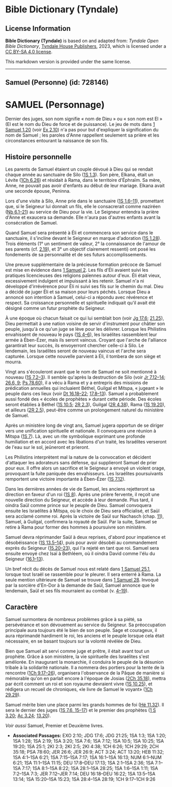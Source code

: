 # Bible Dictionary (Tyndale)

## License Information

**Bible Dictionary (Tyndale)** is based on and adapted from: _Tyndale Open Bible Dictionary_, [Tyndale House Publishers](https://tyndaleopenresources.com/), 2023, which is licensed under a [CC BY-SA 4.0 license](https://creativecommons.org/licenses/by-sa/4.0/legalcode.en).

This markdown version is provided under the same license.



--------------------------------

## Samuel (Personne) (id: 728146)

SAMUEL (Personnage)
===================

Dernier des juges, son nom signifie « nom de Dieu » ou « son nom est El » (El est le nom du Dieu de force et de puissance). Le jeu de mots dans [1 Samuel 1\.20](https://ref.ly/1Sam1:20) (voir [Ex 2\.10](https://ref.ly/Exod2:10)) n'a pas pour but d'expliquer la signification du nom de Samuel ; les paroles d'Anne rappellent seulement sa prière et les circonstances entourant la naissance de son fils.

Histoire personnelle
--------------------

Les parents de Samuel étaient un couple dévoué à Dieu qui se rendait chaque année au sanctuaire de Silo ([1S 1\.3](https://ref.ly/1Sam1:3)). Son père, Elkana, était un Lévite ([1Ch 6\.26](https://ref.ly/1Chr6:26)) et résidait à Rama, dans le territoire d'Éphraïm. Sa mère, Anne, ne pouvait pas avoir d'enfants au début de leur mariage. Elkana avait une seconde épouse, Peninna.

Lors d'une visite à Silo, Anne prie dans le sanctuaire ([1S 1\.6–11](https://ref.ly/1Sam1:6-1Sam1:11)), promettant que, si le Seigneur lui donnait un fils, elle le consacrerait comme naziréen ([Nb 6\.1–21](https://ref.ly/Num6:1-Num6:21)) au service de Dieu pour la vie. Le Seigneur entendra la prière d'Anne et exaucera sa demande. Elle n'aura pas d'autres enfants avant la consécration de Samuel.

Quand Samuel sera présenté à Éli et commencera son service dans le sanctuaire, il s'incline devant le Seigneur en marque d'adoration ([1S 1\.28](https://ref.ly/1Sam1:28)). Trois éléments (1° un sentiment de valeur, 2° la connaissance de l'amour de ses parents (cf. [2\.19](https://ref.ly/1Sam2:19)), et 3° un objectif clairement ressenti) ont posé les fondements de sa personnalité et de ses futurs accomplissements.

Une preuve supplémentaire de la précieuse formation précoce de Samuel est mise en évidence dans [1 Samuel 2](https://ref.ly/1Sam2:1-1Sam2:36). Les fils d'Éli avaient suivi les pratiques licencieuses des religions païennes autour d'eux. Éli était vieux, excessivement indulgent et impuissant à les retenir. Samuel n'a ni développé d'irrévérence pour Éli ni suivi ses fils sur le chemin du mal. Dieu a décidé de juger Éli et sa maison pour leurs péchés. Lorsque Dieu a annoncé son intention à Samuel, celui\-ci a répondu avec révérence et respect. Sa croissance personnelle et spirituelle indiquait qu'il avait été désigné comme un futur prophète du Seigneur.

À une époque où chacun faisait ce qui lui semblait bon (voir [Jg 17\.6](https://ref.ly/Judg17:6); [21\.25](https://ref.ly/Judg21:25)), Dieu permettait à une nation voisine de servir d'instrument pour châtier son peuple, jusqu'à ce qu'un juge se lève pour les délivrer. Lorsque les Philistins envahissent de nouveau le pays ([1S 4–6](https://ref.ly/1Sam4:1-1Sam6:21)), les Israélites rassemblent leur armée à Ében\-Ézer, mais ils seront vaincus. Croyant que l'arche de l'alliance garantirait leur succès, ils envoyerront chercher celle\-ci à Silo. Le lendemain, les Israélites seront de nouveau vaincus et l'arche sera capturée. Lorsque cette nouvelle parvient à Éli, il tombera de son siège et mourra.

Vingt ans s'écouleront avant que le nom de Samuel ne soit mentionné à nouveau ([1S 7\.2–3](https://ref.ly/1Sam7:2-1Sam7:3)). Il semble qu'après la destruction de Silo (voir [Jr 7\.12–14](https://ref.ly/Jer7:12-Jer7:14); [26\.6, 9](https://ref.ly/Jer26:6,Jer26:9); [Ps 78\.60](https://ref.ly/Ps78:60)), il a vécu à Rama et y a entrepris des missions de prédication annuelles qui incluaient Béthel, Guilgal et Mitspa, « jugeant » le peuple dans ces lieux (voir [Dt 16\.18–22](https://ref.ly/Deut16:18-Deut16:22); [17\.8–13](https://ref.ly/Deut17:8-Deut17:13)). Samuel a probablement aussi fondé des « écoles de prophètes » durant cette période. Des écoles seront établies à Béthel ([1S 10\.5](https://ref.ly/1Sam10:5); [2R 2\.3](https://ref.ly/2Kgs2:3)), Guilgal ([2R 4\.38](https://ref.ly/2Kgs4:38)), Rama ([1S 19\.20](https://ref.ly/1Sam19:20)), et ailleurs ([2R 2\.5](https://ref.ly/2Kgs2:5)), peut\-être comme un prolongement naturel du ministère de Samuel.

Après un ministère long de vingt ans, Samuel jugera opportun de se diriger vers une unification spirituelle et nationale. Il convoquera une réunion à Mitspa ([1S 7](https://ref.ly/1Sam7:1-1Sam7:17)). Là, avec un rite symbolique exprimant une profonde humiliation et en accord avec les libations d'un traité, les Israélites verseront de l'eau sur le sol, jeûneront et prieront.

Les Philistins interprètent mal la nature de la convocation et décident d'attaquer les adorateurs sans défense, qui supplieront Samuel de prier pour eux. Il offre alors un sacrifice et le Seigneur a envoyé un violent orage, provoquant la fuite paniquée des envahisseurs. Les Israélites poursuivants remportent une victoire importante à Ében\-Ézer ([1S 7\.12](https://ref.ly/1Sam7:12)).

Dans les dernières années de vie de Samuel, les anciens rejetteront sa direction en faveur d'un roi ([1S 8](https://ref.ly/1Sam8:1-1Sam8:22)). Après une prière fervente, il reçoit une nouvelle direction du Seigneur, et accède à leur demande. Plus tard, il oindra Saül comme prince sur le peuple de Dieu. Samuel convoquera ensuite les Israélites à Mitspa, où le choix de Dieu sera officialisé, et Saül sera acclamé comme roi. Après la victoire de Saül sur Nachasch (chap. [11](https://ref.ly/1Sam11:1-1Sam11:15)), Samuel, à Guilgal, confirmera la royauté de Saül. Par la suite, Samuel se retire à Rama pour former des hommes à poursuivre son ministère.

Samuel devra réprimander Saül à deux reprises, d'abord pour impatience et désobéissance ([1S 13\.5–14](https://ref.ly/1Sam13:5-1Sam13:14)), puis pour avoir désobéi au commandement exprès du Seigneur ([15\.20–23](https://ref.ly/1Sam15:20-1Sam15:23)), qui l'a rejeté en tant que roi. Samuel sera ensuite envoyé chez Isaï à Bethléem, où il oindra David comme l'élu du Seigneur ([16\.1–13](https://ref.ly/1Sam16:1-1Sam16:13)).

Un bref récit du décès de Samuel nous est relaté dans [1 Samuel 25\.1](https://ref.ly/1Sam25:1), lorsque tout Israël se rassemble pour le pleurer. Il sera enterré à Rama. La seule mention ultérieure de Samuel se trouve dans [1 Samuel 28](https://ref.ly/1Sam28:1-1Sam28:25). Invoqué par la sorcière d'En\-Dor à la demande de Saül, Samuel annonce que le lendemain, Saül et ses fils mourraient au combat (v. [4–19](https://ref.ly/1Sam28:4-1Sam28:19)).

Caractère
---------

Samuel surmontera de nombreux problèmes grâce à sa piété, sa persévérance et son dévouement au service du Seigneur. Sa préoccupation principale aura toujours été le bien de son peuple. Sage et courageux, il aura réprimandé hardiment le roi, les anciens et le peuple lorsque cela était nécessaire, en se basant toujours sur la volonté révélée de Dieu.

Bien que Samuel ait servi comme juge et prêtre, il était avant tout un prophète. Grâce à son ministère, la vie spirituelle des Israélites s'est améliorée. En inaugurant la monarchie, il conduira le peuple de la désunion tribale à la solidarité nationale. Il a nommera des portiers pour la tente de la rencontre ([1Ch 9\.17–26](https://ref.ly/1Chr9:17-1Chr9:26)), organisera l'observance de la Pâque de manière si mémorable qu'on en parlait encore à l'époque de Josias ([2Ch 35\.18](https://ref.ly/2Chr35:18)), mettra par écrit comment un roi et son royaume devraient vivre ([1S 10\.25](https://ref.ly/1Sam10:25)), et rédigera un recueil de chroniques, «le livre de Samuel le voyant» ([1Ch 29\.29](https://ref.ly/1Chr29:29)).

Samuel mérite bien une place parmi les grands hommes de foi ([Hé 11\.32](https://ref.ly/Heb11:32)). Il sera le dernier des juges ([1S 7\.6, 15–17](https://ref.ly/1Sam7:6,1Sam7:15-1Sam7:17)) et le premier des prophètes ([1 S 3\.20](https://ref.ly/1Sam3:20); [Ac 3\.24](https://ref.ly/Acts3:24); [13\.20](https://ref.ly/Acts13:20)).

*Voir aussi* Samuel, Premier et Deuxième livres.

* **Associated Passages:** EXO 2:10; JDG 17:6; JDG 21:25; 1SA 1:3; 1SA 1:20; 1SA 1:28; 1SA 2:19; 1SA 3:20; 1SA 7:6; 1SA 7:12; 1SA 10:5; 1SA 10:25; 1SA 19:20; 1SA 25:1; 2KI 2:3; 2KI 2:5; 2KI 4:38; 1CH 6:26; 1CH 29:29; 2CH 35:18; PSA 78:60; JER 26:6; JER 26:9; ACT 3:24; ACT 13:20; HEB 11:32; 1SA 4:1–1SA 6:21; 1SA 7:15–1SA 7:17; 1SA 16:1–1SA 16:13; NUM 6:1–NUM 6:21; 1SA 11:1–1SA 11:15; DEU 17:8–DEU 17:13; 1SA 2:1–1SA 2:36; 1SA 7:1–1SA 7:17; 1SA 8:1–1SA 8:22; 1SA 28:1–1SA 28:25; 1SA 1:6–1SA 1:11; 1SA 7:2–1SA 7:3; JER 7:12–JER 7:14; DEU 16:18–DEU 16:22; 1SA 13:5–1SA 13:14; 1SA 15:20–1SA 15:23; 1SA 28:4–1SA 28:19; 1CH 9:17–1CH 9:26

